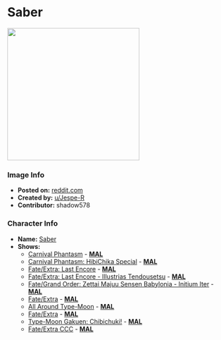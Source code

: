 # Saber

<img src="https://raw.githubusercontent.com/shadow578/Project-Padoru/master/Padoru/U_Jespe-R/fate-saber-alter-jesper.png" height="300">

### Image Info
* **Posted on:**     [reddit.com](https://www.reddit.com/r/Padoru/comments/ekhg5b/daily_padoru_5_saber_alter/)
* **Created by:**    [u/Jespe-R](https://github.com/shadow578/Project-Padoru/blob/master/table-of-contents/creators/uJespeR.md)
* **Contributor:**   shadow578

### Character Info
* **Name:**   [Saber](https://myanimelist.net/character/51523)
* **Shows:**
  * [Carnival Phantasm](https://github.com/shadow578/Project-Padoru/blob/master/table-of-contents/shows/CarnivalPhantasm.md) - [__MAL__](https://myanimelist.net/anime/10012/Carnival_Phantasm)
  * [Carnival Phantasm: HibiChika Special](https://github.com/shadow578/Project-Padoru/blob/master/table-of-contents/shows/CarnivalPhantasmHibiChikaSpecial.md) - [__MAL__](https://myanimelist.net/anime/15927/Carnival_Phantasm__HibiChika_Special)
  * [Fate/Extra: Last Encore](https://github.com/shadow578/Project-Padoru/blob/master/table-of-contents/shows/FateExtraLastEncore.md) - [__MAL__](https://myanimelist.net/anime/33047/Fate_Extra__Last_Encore)
  * [Fate/Extra: Last Encore - Illustrias Tendousetsu](https://github.com/shadow578/Project-Padoru/blob/master/table-of-contents/shows/FateExtraLastEncoreIllustriasTendousetsu.md) - [__MAL__](https://myanimelist.net/anime/37651/Fate_Extra__Last_Encore_-_Illustrias_Tendousetsu)
  * [Fate/Grand Order: Zettai Majuu Sensen Babylonia - Initium Iter](https://github.com/shadow578/Project-Padoru/blob/master/table-of-contents/shows/FateGrandOrderZettaiMajuuSensenBabyloniaInitiumIter.md) - [__MAL__](https://myanimelist.net/anime/40206/Fate_Grand_Order__Zettai_Majuu_Sensen_Babylonia_-_Initium_Iter)
  * [Fate/Extra](https://github.com/shadow578/Project-Padoru/blob/master/table-of-contents/shows/FateExtra.md) - [__MAL__](https://myanimelist.net/manga/23568/Fate_Extra)
  * [All Around Type-Moon](https://github.com/shadow578/Project-Padoru/blob/master/table-of-contents/shows/AllAroundTypeMoon.md) - [__MAL__](https://myanimelist.net/manga/27327/All_Around_Type-Moon)
  * [Fate/Extra](https://github.com/shadow578/Project-Padoru/blob/master/table-of-contents/shows/FateExtra.md) - [__MAL__](https://myanimelist.net/manga/32425/Fate_Extra)
  * [Type-Moon Gakuen: Chibichuki!](https://github.com/shadow578/Project-Padoru/blob/master/table-of-contents/shows/TypeMoonGakuenChibichuki.md) - [__MAL__](https://myanimelist.net/manga/87581/Type-Moon_Gakuen__Chibichuki)
  * [Fate/Extra CCC](https://github.com/shadow578/Project-Padoru/blob/master/table-of-contents/shows/FateExtraCCC.md) - [__MAL__](https://myanimelist.net/manga/89196/Fate_Extra_CCC)



